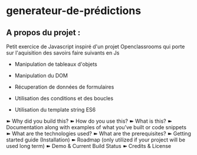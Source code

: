 # generateur-de-prédictions

## A propos du projet :

Petit exercice de Javascript inspiré d'un projet Openclassrooms qui porte sur l'aquisition des savoirs faire suivants en Js 

* Manipulation de tableaux d'objets

* Manipulation du DOM

* Récuperation de données de formulaires

* Utilisation des conditions et des boucles

* Utilisation du template string ES6


➽ Why did you build this?
➽ How do you use this?
➽ What is this?
➽ Documentation along with examples of what you’ve built or code snippets
➽ What are the technologies used?
➽ What are the prerequisites?
➽ Getting started guide (Installation)
➽ Roadmap (only utilized if your project will be used long term)
➽ Demo & Current Build Status
➽ Credits & License
